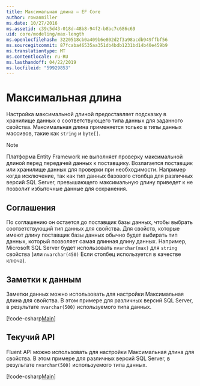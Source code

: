 ```yaml
---
title: Максимальная длина — EF Core
author: rowanmiller
ms.date: 10/27/2016
ms.assetid: c39c5d43-018d-48b8-94f2-b8bc7c686c69
uid: core/modeling/max-length
ms.openlocfilehash: 3220518cb0a409b6e802d2f3a98acdb949ffbf56
ms.sourcegitcommit: 87fcaba46535aa351db4bdb1231bd14b40e459b9
ms.translationtype: MT
ms.contentlocale: ru-RU
ms.lasthandoff: 04/22/2019
ms.locfileid: "59929853"
---
```

# <a name="maximum-length"></a>Максимальная длина

Настройка максимальной длиной предоставляет подсказку в хранилище данных о соответствующего типа данных для заданного свойства. Максимальная длина применяется только в типы данных массивов, такие как `string` и `byte[]`.

> [!NOTE]  
> Платформа Entity Framework не выполняет проверку максимальной длиной перед передачей данных к поставщику. Возлагается поставщик или хранилище данных для проверки при необходимости. Например когда исключение, так как тип данных базового столбца для различных версий SQL Server, превышающего максимальную длину приведет к не позволит избыточные данные для сохранения.

## <a name="conventions"></a>Соглашения

По соглашению он остается до поставщик базы данных, чтобы выбрать соответствующий тип данных для свойства. Для свойств, которые имеют длину поставщик базы данных обычно будет выбирать тип данных, который позволяет самая длинная длину данных. Например, Microsoft SQL Server будет использовать `nvarchar(max)` для `string` свойства (или `nvarchar(450)` Если столбец используется в качестве ключа).

## <a name="data-annotations"></a>Заметки к данным

Заметки данных можно использовать для настройки Максимальная длина для свойства. В этом примере для различных версий SQL Server, в результате `nvarchar(500)` используемого типа данных.

[!code-csharp[Main](../../../samples/core/Modeling/DataAnnotations/Samples/MaxLength.cs?highlight=14)]

## <a name="fluent-api"></a>Текучий API

Fluent API можно использовать для настройки Максимальная длина для свойства. В этом примере для различных версий SQL Server, в результате `nvarchar(500)` используемого типа данных.

[!code-csharp[Main](../../../samples/core/Modeling/FluentAPI/Samples/MaxLength.cs?highlight=11-13)]
